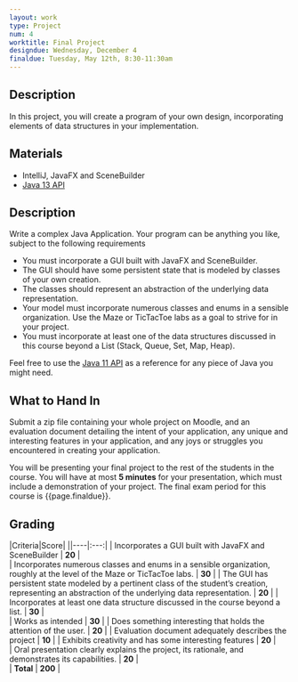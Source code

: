 ```yaml
---
layout: work
type: Project
num: 4
worktitle: Final Project
designdue: Wednesday, December 4
finaldue: Tuesday, May 12th, 8:30-11:30am
---
```


## Description

In this project, you will create a program of your own design,
incorporating elements of data structures in your implementation.

## Materials

-   IntelliJ, JavaFX and SceneBuilder
-   [Java 13
    API](https://docs.oracle.com/en/java/javase/13/docs/api/index.html)

## Description

Write a complex Java Application. Your program can be anything you like,
subject to the following requirements

-   You must incorporate a GUI built with JavaFX and SceneBuilder.
-   The GUI should have some persistent state that is modeled by classes
    of your own creation.
-   The classes should represent an abstraction of the underlying data
    representation.
-   Your model must incorporate numerous classes and enums in a sensible
    organization. Use the Maze or TicTacToe labs as a goal to strive for
    in your project.
-   You must incorporate at least one of the data structures discussed
    in this course beyond a List (Stack, Queue, Set,
    Map, Heap).

Feel free to use the [Java 11
API](https://docs.oracle.com/en/java/javase/11/docs/api/index.html) as a
reference for any piece of Java you might need.

## What to Hand In

Submit a zip file containing your whole project on Moodle, and an
evaluation document detailing the intent of your application, any unique
and interesting features in your application, and any joys or struggles
you encountered in creating your application.

You will be presenting your final project to the rest of the students in
the course. You will have at most **5 minutes** for your presentation,
which must include a demonstration of your project. The final exam
period for this course is {{page.finaldue}}.

## Grading

|Criteria|Score|
||----|:---:|
| Incorporates a GUI built with JavaFX and SceneBuilder  |  **20**  |   
| Incorporates numerous classes and enums in a sensible organization, roughly at the level of the Maze or TicTacToe labs.  | **30**   |
| The GUI has persistent state modeled by a pertinent class of the student’s creation, representing an abstraction of the underlying data representation.  | **20**   |
| Incorporates at least one data structure discussed in the course beyond a list.  | **30**  |    
| Works as intended  |  **30**      |
| Does something interesting that holds the attention of the user.    |      **20**      |
| Evaluation document adequately describes the project   | **10**      |
| Exhibits creativity and has some interesting features    | **20**    |  
| Oral presentation clearly explains the project, its rationale, and demonstrates its capabilities.    |  **20**   |   
| **Total**   |  **200** |

